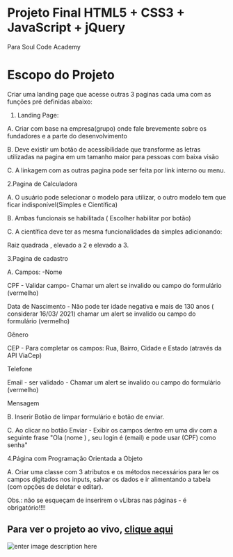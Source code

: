 # Projeto Final HTML5 + CSS3 + JavaScript + jQuery
Para Soul Code Academy

# Escopo do Projeto

Criar uma landing page que acesse outras 3 paginas cada uma com as funções pré definidas abaixo:

1. Landing Page:

A. Criar com base na empresa(grupo) onde fale brevemente sobre os fundadores e a parte do desenvolvimento

B. Deve existir um botão de acessibilidade que transforme as letras utilizadas na pagina em um tamanho maior para pessoas com baixa visão

C. A linkagem com as outras pagina pode ser feita por link interno ou menu.



2.Pagina de Calculadora

A. O usuário pode selecionar o modelo para utilizar, o outro modelo tem que ficar indisponível(Simples e Científica)

B. Ambas funcionais se habilitada ( Escolher habilitar por botão)

C. A científica deve ter as mesma funcionalidades da simples adicionando:

Raiz quadrada , elevado a 2 e elevado a 3.



3.Pagina de cadastro

A. Campos: -Nome

CPF - Validar campo- Chamar um alert se invalido ou campo do formulário (vermelho)

Data de Nascimento - Não pode ter idade negativa e mais de 130 anos ( considerar 16/03/ 2021) chamar um alert se invalido ou campo do formulário (vermelho)

Gênero

CEP - Para completar os campos: Rua, Bairro, Cidade e Estado (através da API ViaCep)

Telefone

Email - ser validado - Chamar um alert se invalido ou campo do formulário (vermelho)

Mensagem

B. Inserir Botão de limpar formulário e botão de enviar.

C. Ao clicar no botão Enviar - Exibir os campos dentro em uma div com a seguinte frase "Ola (nome ) , seu login é (email) e pode usar (CPF) como senha"

4.Página com Programação Orientada a Objeto

A. Criar uma classe com 3 atributos e os métodos necessários para ler os campos digitados nos inputs, salvar os dados e ir alimentando a tabela (com opções de deletar e editar).



Obs.: não se esqueçam de inserirem o vLibras nas páginas - é obrigatório!!!!


## Para ver o projeto ao vivo, [clique aqui](https://grupo9-soulcode-jquery.github.io/projetojquery/)
![enter image description here](https://github.com/grupo9-soulcode-jquery/projetojquery/blob/main/assets/creativeidea.png)
